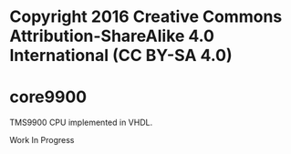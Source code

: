 # Copyright 2016 Creative Commons Attribution-ShareAlike 4.0 International (CC BY-SA 4.0)

# core9900
TMS9900 CPU implemented in VHDL.

Work In Progress
